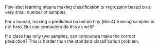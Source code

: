 <!--ts-->


<!-- Created by https://github.com/ekalinin/github-markdown-toc -->
<!-- Added by: gil_diy, at: Thu 11 May 2023 08:25:44 AM IDT -->

<!--te-->


Few-shot learning means making classification or regression based on a very
small number of samples.

For a human, making a prediction based on tiny (like 4) training samples is not hard. But can computers do this as well?

If a class has only two samples, can computers make the correct prediction? This is harder than the standard classification problem.